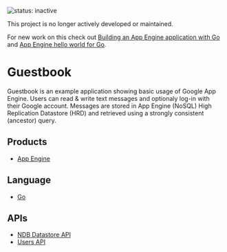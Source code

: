 ![status: inactive](https://img.shields.io/badge/status-inactive-red.svg)

This project is no longer actively developed or maintained.

For new work on this check out [Building an App Engine application with Go](https://cloud.google.com/appengine/docs/standard/go/building-app/) and [App Engine hello world for Go](https://github.com/GoogleCloudPlatform/golang-samples/tree/master/appengine/helloworld).

# Guestbook

Guestbook is an example application showing basic usage of Google App
Engine. Users can read & write text messages and optionaly log-in with
their Google account. Messages are stored in App Engine (NoSQL)
High Replication Datastore (HRD) and retrieved using a strongly consistent
(ancestor) query.

## Products
- [App Engine][1]

## Language
- [Go][2]

## APIs
- [NDB Datastore API][3]
- [Users API][4]


[1]: https://developers.google.com/appengine
[2]: https://golang.org
[3]: https://developers.google.com/appengine/docs/python/ndb/
[4]: https://developers.google.com/appengine/docs/python/users/
